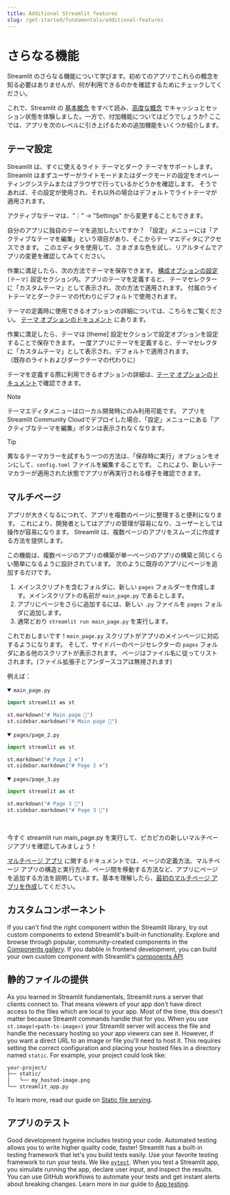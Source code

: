 ```yaml
---
title: Additional Streamlit features
slug: /get-started/fundamentals/additional-features
---
```


# さらなる機能
Streamlit のさらなる機能について学びます。初めてのアプリでこれらの概念を知る必要はありませんが、何が利用できるのかを確認するためにチェックしてください。

これで、Streamlit の [基本概念](/get-started/fundamentals/main-concepts) をすべて読み、[高度な概念](/get-started/fundamentals/advanced-concepts) でキャッシュとセッション状態を体験しました。一方で、付加機能についてはどうでしょうか? ここでは、アプリを次のレベルに引き上げるための追加機能をいくつか紹介します。

## テーマ設定

Streamlit は、すぐに使えるライト テーマとダーク テーマをサポートします。
Streamlit はまずユーザーがライトモードまたはダークモードの設定をオペレーティングシステムまたはブラウザで行っているかどうかを確認します。
そうであれば、その設定が使用され、それ以外の場合はデフォルトでライトテーマが適用されます。

アクティブなテーマは、"⋮" → "Settings" から変更することもできます。

自分のアプリに独自のテーマを追加したいですか？
「設定」メニューには「アクティブなテーマを編集」という項目があり、そこからテーマエディタにアクセスできます。
このエディタを使用して、さまざまな色を試し、リアルタイムでアプリの変更を確認してみてください。

作業に満足したら、次の方法でテーマを保存できます。
[構成オプションの設定](/develop/concepts/configuration)
`[テーマ]` 設定セクション内。アプリのテーマを定義すると、
テーマセレクターに「カスタムテーマ」として表示され、次の方法で適用されます。
付属のライトテーマとダークテーマの代わりにデフォルトで使用されます。

テーマの定義時に使用できるオプションの詳細については、こちらをご覧ください。
[テーマ オプションのドキュメント](/develop/concepts/configuration/theming) にあります。

作業に満足したら、テーマは [theme] 設定セクションで設定オプションを設定することで保存できます。
一度アプリにテーマを定義すると、テーマセレクタに「カスタムテーマ」として表示され、デフォルトで適用されます。    
（既存のライトおよびダークテーマの代わりに）

テーマを定義する際に利用できるオプションの詳細は、[テーマ オプションのドキュメント](/develop/concepts/configuration/theming)で確認できます。

> [!Note]
> テーマエディタメニューはローカル開発時にのみ利用可能です。
> アプリを Streamlit Community Cloudでデプロイした場合、「設定」メニューにある「アクティブなテーマを編集」ボタンは表示されなくなります。

> [!Tip]
> 異なるテーマカラーを試すもう一つの方法は、「保存時に実行」オプションをオンにして、`config.toml` ファイルを編集することです。
> これにより、新しいテーマカラーが適用された状態でアプリが再実行される様子を確認できます。

## マルチページ

アプリが大きくなるにつれて、アプリを複数のページに整理すると便利になります。
これにより、開発者としてはアプリの管理が容易になり、ユーザーとしては操作が容易になります。
Streamlit は、複数ページのアプリをスムーズに作成する方法を提供します。

この機能は、複数ページのアプリの構築が単一ページのアプリの構築と同じくらい簡単になるように設計されています。
次のように既存のアプリにページを追加するだけです。

1. メインスクリプトを含むフォルダに、新しい `pages` フォルダーを作成します。メインスクリプトの名前が `main_page.py` であるとします。
2. アプリにページをさらに追加するには、新しい `.py` ファイルを `pages` フォルダに追加します。
3. 通常どおり `streamlit run main_page.py` を実行します。

これでおしまいです！`main_page.py` スクリプトがアプリのメインページに対応するようになります。
そして、サイドバーのページセレクターの `pages` フォルダにある他のスクリプトが表示されます。
ページはファイル名に従ってリストされます。(ファイル拡張子とアンダースコアは無視されます)

例えば：

<details open>
<summary><code>main_page.py</code></summary>

```python
import streamlit as st

st.markdown("# Main page 🎈")
st.sidebar.markdown("# Main page 🎈")
```

</details>

<details open>
<summary><code>pages/page_2.py</code></summary>

```python
import streamlit as st

st.markdown("# Page 2 ❄️")
st.sidebar.markdown("# Page 2 ❄️")
```

</details>

<details open>
<summary><code>pages/page_3.py</code></summary>

```python
import streamlit as st

st.markdown("# Page 3 🎉")
st.sidebar.markdown("# Page 3 🎉")
```

</details>
<br />

今すぐ streamlit run main_page.py を実行して、ピカピカの新しいマルチページアプリを確認してみましょう！

[マルチページ アプリ](/develop/concepts/multipage-apps) に関するドキュメントでは、ページの定義方法、マルチページ アプリの構造と実行方法、ページ間を移動する方法など、アプリにページを追加する方法を説明しています。基本を理解したら、[最初のマルチページ アプリを作成](/get-started/tutorials/create-a-multipage-app)してください。

## カスタムコンポーネント

If you can't find the right component within the Streamlit library, try out custom components to extend Streamlit's built-in functionality. Explore and browse through popular, community-created components in the [Components gallery](https://streamlit.io/components). If you dabble in frontend development, you can build your own custom component with Streamlit's [components API](/develop/concepts/custom-components/intro).

## 静的ファイルの提供

As you learned in Streamlit fundamentals, Streamlit runs a server that clients connect to. That means viewers of your app don't have direct access to the files which are local to your app. Most of the time, this doesn't matter because Streamlt commands handle that for you. When you use `st.image(<path-to-image>)` your Streamlit server will access the file and handle the necessary hosting so your app viewers can see it. However, if you want a direct URL to an image or file you'll need to host it. This requires setting the correct configuration and placing your hosted files in a directory named `static`. For example, your project could look like:

```bash
your-project/
├── static/
│   └── my_hosted-image.png
└── streamlit_app.py
```

To learn more, read our guide on [Static file serving](/develop/concepts/configuration/serving-static-files).

## アプリのテスト

Good development hygeine includes testing your code. Automated testing allows you to write higher quality code, faster! Streamlit has a built-in testing framework that let's you build tests easily. Use your favorite testing framework to run your tests. We like [`pytest`](https://pypi.org/project/pytest/). When you test a Streamlit app, you simulate running the app, declare user input, and inspect the results. You can use GitHub workflows to automate your tests and get instant alerts about breaking changes. Learn more in our guide to [App testing](/develop/concepts/app-testing).
